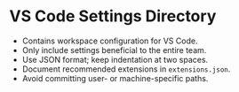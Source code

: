 # VS Code Settings Directory

- Contains workspace configuration for VS Code.
- Only include settings beneficial to the entire team.
- Use JSON format; keep indentation at two spaces.
- Document recommended extensions in `extensions.json`.
- Avoid committing user- or machine-specific paths.

